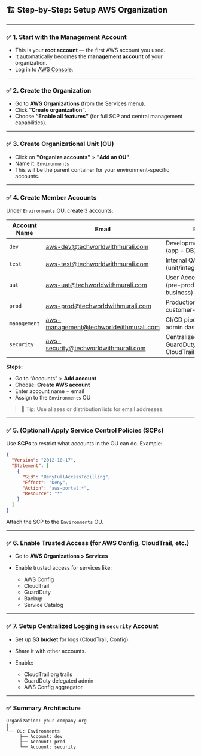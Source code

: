 
## 🏗️ Step-by-Step: Setup AWS Organization

---

### ✅ **1. Start with the Management Account**

* This is your **root account** — the first AWS account you used.
* It automatically becomes the **management account** of your organization.
* Log in to [AWS Console](https://console.aws.amazon.com/organizations/).

---

### ✅ **2. Create the Organization**

* Go to **AWS Organizations** (from the Services menu).
* Click **“Create organization”**.
* Choose **“Enable all features”** (for full SCP and central management capabilities).

---

### ✅ **3. Create Organizational Unit (OU)**

* Click on **"Organize accounts"** > **"Add an OU"**.
* Name it: `Environments`
* This will be the parent container for your environment-specific accounts.

---

### ✅ **4. Create Member Accounts**

Under `Environments` OU, create 3 accounts:

| Account Name | Email                                                           | Purpose                                                   |
| ------------ | --------------------------------------------------------------- | --------------------------------------------------------- |
| `dev`        | [aws-dev@techworldwithmurali.com](mailto:dev@techworldwithmurali.com)               | Development workloads (app + DB)                          |
| `test`       | [aws-test@techworldwithmurali.com](mailto:test@techworldwithmurali.com)             | Internal QA testing (unit/integration/automated)          |
| `uat`        | [aws-uat@techworldwithmurali.com](mailto:uat@techworldwithmurali.com)               | User Acceptance Testing (pre-prod validation by business) |
| `prod`       | [aws-prod@techworldwithmurali.com](mailto:prod@techworldwithmurali.com)             | Production workloads (live, customer-facing)              |
| `management` | [aws-management@techworldwithmurali.com](mailto:management@techworldwithmurali.com) | CI/CD pipelines, tooling, admin dashboards                |
| `security`   | [aws-security@techworldwithmurali.com](mailto:security@techworldwithmurali.com)     | Centralized logging, GuardDuty, AWS Config, CloudTrail    |

**Steps:**

* Go to “Accounts” > **Add account**
* Choose: **Create AWS account**
* Enter account name + email
* Assign to the `Environments` OU

> 📌 Tip: Use aliases or distribution lists for email addresses.

---

### ✅ **5. (Optional) Apply Service Control Policies (SCPs)**

Use **SCPs** to restrict what accounts in the OU can do. Example:

```json
{
  "Version": "2012-10-17",
  "Statement": [
    {
      "Sid": "DenyFullAccessToBilling",
      "Effect": "Deny",
      "Action": "aws-portal:*",
      "Resource": "*"
    }
  ]
}
```

Attach the SCP to the `Environments` OU.

---

### ✅ **6. Enable Trusted Access (for AWS Config, CloudTrail, etc.)**

* Go to **AWS Organizations > Services**
* Enable trusted access for services like:

  * AWS Config
  * CloudTrail
  * GuardDuty
  * Backup
  * Service Catalog

---

### ✅ **7. Setup Centralized Logging in `security` Account**

* Set up **S3 bucket** for logs (CloudTrail, Config).
* Share it with other accounts.
* Enable:

  * CloudTrail org trails
  * GuardDuty delegated admin
  * AWS Config aggregator

---

### ✅ Summary Architecture

```
Organization: your-company-org
│
└── OU: Environments
     ├── Account: dev
     ├── Account: prod
     └── Account: security
```
